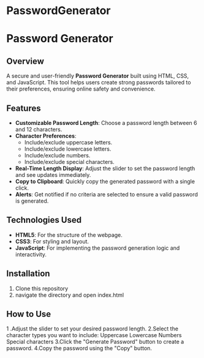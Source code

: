 # PasswordGenerator
# Password Generator

## Overview
A secure and user-friendly **Password Generator** built using HTML, CSS, and JavaScript. This tool helps users create strong passwords tailored to their preferences, ensuring online safety and convenience.

## Features
- **Customizable Password Length**: Choose a password length between 6 and 12 characters.
- **Character Preferences**:
  - Include/exclude uppercase letters.
  - Include/exclude lowercase letters.
  - Include/exclude numbers.
  - Include/exclude special characters.
- **Real-Time Length Display**: Adjust the slider to set the password length and see updates immediately.
- **Copy to Clipboard**: Quickly copy the generated password with a single click.
- **Alerts**: Get notified if no criteria are selected to ensure a valid password is generated.


## Technologies Used
- **HTML5**: For the structure of the webpage.
- **CSS3**: For styling and layout.
- **JavaScript**: For implementing the password generation logic and interactivity.

## Installation
1. Clone this repository 
2. navigate the directory  and open index.html

##  How to Use
1 .Adjust the slider to set your desired password length.
2.Select the character types you want to include:
   Uppercase
   Lowercase
   Numbers
   Special characters
3.Click the "Generate Password" button to create a password.
4.Copy the password using the "Copy" button.


